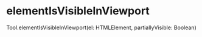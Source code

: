 
# elementIsVisibleInViewport
    
<Common-Democode title="elementIsVisibleInViewport" description="如何检查指定的元素在视口中是否可见？">
  <componentDos-template-index :code="1"><div class="bold">Tool.elementIsVisibleInViewport(el: HTMLElement, partiallyVisible: Boolean)</div></componentDos-template-index>
  <highlight-code slot="codeText" lang="vue">
      <script>
    import { Tool } from "javascript-tool-class/src/App";
    
      export default {
          name: "Tool",
          data() {
              return {
                myTool: new Tool()
              }
          },
          methods:{
              /**
               * @description: 底层实现：如何检查指定的元素在视口中是否可见？
               * @param { HTMLElement } el
               * @param { Boolean } partiallyVisible = false partiallyVisible是否开启全屏； 为true 需要全屏(上下左右)可以见
               * @return { Boolean } true/false
              */
              elementIsVisibleInViewport(el, partiallyVisible = false) {
                  const { top, left, bottom, right } = el.getBoundingClientRect();
                  const { innerHeight, innerWidth } = window;
                  return partiallyVisible
                      ? ((top > 0 && top < innerHeight) || (bottom > 0 && bottom < innerHeight)) &&
                      ((left > 0 && left < innerWidth) || (right > 0 && right < innerWidth))
                      : top >= 0 && left >= 0 && bottom <= innerHeight && right <= innerWidth;
              }
          },
          mounted:{
              // 需要左右可见
              myTool.elementIsVisibleInViewport(document.querySelector('head'), document.querySelector('title'));  // true
                
              // 需要全屏(上下左右)可以见
              myTool.elementIsVisibleInViewport(document.querySelector('head'), document.querySelector('body'));  // false
          }
      }
      
    </script>
  </highlight-code>
</Common-Democode>
        